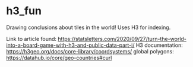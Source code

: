 # h3_fun
Drawing conclusions about tiles in the world! Uses H3 for indexing.

Link to article found: https://statsletters.com/2020/09/27/turn-the-world-into-a-board-game-with-h3-and-public-data-part-i/
H3 documentation: https://h3geo.org/docs/core-library/coordsystems/
global polygons: https://datahub.io/core/geo-countries#curl
